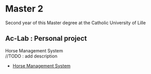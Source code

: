 # Master 2
 Second year of this Master degree at the Catholic University of Lille

## Ac-Lab : Personal project
Horse Management System </br>
//TODO : add description
- [Horse Management System](https://github.com/BBR2394/HorseManagementSystem)
